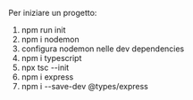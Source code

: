 Per iniziare un progetto:

1. npm run init
2. npm i nodemon
3. configura nodemon nelle dev dependencies
4. npm i typescript
5. npx tsc --init
6. npm i express
7. npm i --save-dev @types/express
